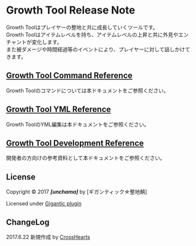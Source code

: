 Growth Tool Release Note
=====
Growth Toolはプレイヤーの整地と共に成長していくツールです。<br />
Growth Toolはアイテムレベルを持ち、アイテムレベルの上昇と共に外見やエンチャントが変化します。<br />
また被ダメージや時間経過等のイベントにより、プレイヤーに対して話しかけてきます。<br />

[Growth Tool Command Reference](./doc/CommandReference.md)
---
Growth Toolのコマンドについては本ドキュメントをご参照ください。

[Growth Tool YML Reference](./doc/YmlReference.md)
---
Growth ToolのYML編集は本ドキュメントをご参照ください。

[Growth Tool Development Reference](./doc/DevelopmentReference.md)
---
開発者の方向けの参考資料として本ドキュメントをご参照ください。

License
---
Copyright &copy; 2017 ***[unchama]*** by [ギガンティック☆整地鯖]

Licensed under [Gigantic plugin](https://github.com/unchama/Gigantic/)

ChangeLog
---
2017.6.22 新規作成 by [CrossHearts](https://github.com/CrossHearts/)
